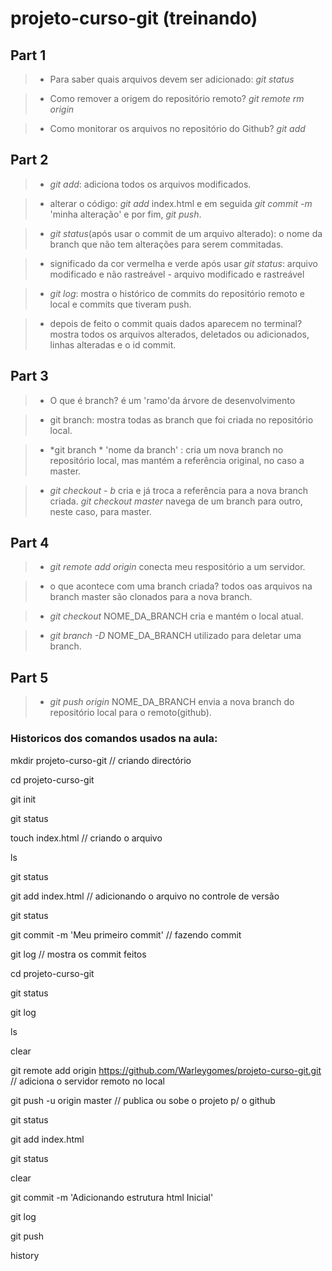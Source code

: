 # projeto-curso-git (treinando)

## Part 1
>- Para saber quais arquivos devem ser adicionado:
> *git status*

>- Como remover a origem do repositório remoto?
> *git remote rm origin*

>- Como monitorar os arquivos no repositório do Github?
> *git add*

## Part 2
>- *git add*:
> adiciona todos os arquivos modificados.

>- alterar o código:
> *git add* index.html e em seguida *git commit -m* 'minha alteração' e por fim, *git push*.

>- *git status*(após usar o commit de um arquivo alterado):
> o nome da branch que não tem alterações para serem commitadas.

>- significado da cor vermelha e verde após usar  *git status*:
> arquivo modificado e não rastreável - arquivo modificado e rastreável

>- *git log*:
> mostra o histórico de commits do repositório remoto e local e commits que tiveram push.

>- depois de feito o commit quais dados aparecem no terminal?
> mostra todos os arquivos alterados, deletados ou adicionados, linhas alteradas e o id  commit.

## Part 3
>- O que é branch?
> é um 'ramo'da árvore de desenvolvimento

>- git branch:
> mostra todas as branch que foi criada no repositório local.

>- *git branch * 'nome da branch' :
> cria um nova branch  no repositório local, mas mantém a referência original, no caso a master.

>- *git checkout - b*  cria e já troca a referência para a nova branch criada. 
> *git checkout master* navega de um branch para outro, neste caso, para master.

## Part 4
>- *git remote add origin*
> conecta meu respositório a um servidor.

>- o que acontece com uma branch criada?
> todos oas arquivos na branch master são clonados para a nova branch.

>- *git checkout* NOME_DA_BRANCH
> cria e mantém o local atual.

>- *git branch -D* NOME_DA_BRANCH
> utilizado para deletar uma branch.

## Part 5
>- *git push origin* NOME_DA_BRANCH
> envia a nova branch do repositório local para o remoto(github).

### Historicos dos comandos usados na aula:

  mkdir projeto-curso-git  // criando directório

  cd projeto-curso-git  
  
  git init       
  
  git status  
  
  touch index.html  // criando o arquivo
  
  ls
  
  git status
  
  git add index.html // adicionando o arquivo no controle de versão
  
  git status
  
  git commit -m 'Meu primeiro commit'  // fazendo commit 
  
  git log   // mostra os commit feitos 
 
  cd projeto-curso-git
  
  git status
  
  git log
  
  ls
  
  clear
  
  git remote add origin https://github.com/Warleygomes/projeto-curso-git.git // adiciona o servidor remoto no local
  
  git push -u origin master   // publica ou sobe o projeto p/ o github
  
  git status
  
  git add index.html 
  
  git status
  
  clear
  
  git commit -m 'Adicionando estrutura html Inicial'  
  
  git log
  
  git push
  
  history
  
  
